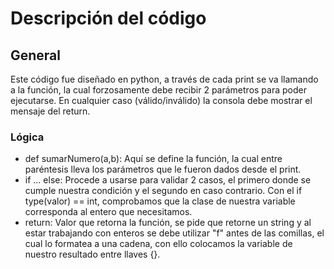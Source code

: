 # Descripción del código

## General
Este código fue diseñado en python, a través de cada print se va llamando a la función, la cual forzosamente debe recibir 2 parámetros para poder ejecutarse.
En cualquier caso (válido/inválido) la consola debe mostrar el mensaje del return.

### Lógica
- def sumarNumero(a,b): Aquí se define la función, la cual entre paréntesis lleva los parámetros que le fueron dados desde el print.
- if ... else: Procede a usarse para validar 2 casos, el primero donde se cumple nuestra condición y el segundo en caso contrario. Con el if type(valor) == int, comprobamos que la clase de nuestra variable corresponda al entero que necesitamos.
- return: Valor que retorna la función, se pide que retorne un string y al estar trabajando con enteros se debe utilizar "f" antes de las comillas, el cual lo formatea a una cadena, con ello colocamos la variable de nuestro resultado entre llaves {}.
